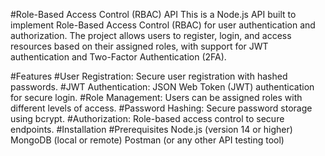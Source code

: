 #Role-Based Access Control (RBAC) API
This is a Node.js API built to implement Role-Based Access Control (RBAC) for user authentication and authorization. The project allows users to register, login, and access resources based on their assigned roles, with support for JWT authentication and Two-Factor Authentication (2FA).

#Features
#User Registration: Secure user registration with hashed passwords.
#JWT Authentication: JSON Web Token (JWT) authentication for secure login.
#Role Management: Users can be assigned roles with different levels of access.
#Password Hashing: Secure password storage using bcrypt.
#Authorization: Role-based access control to secure endpoints.
#Installation
#Prerequisites
Node.js (version 14 or higher)
MongoDB (local or remote)
Postman (or any other API testing tool)
